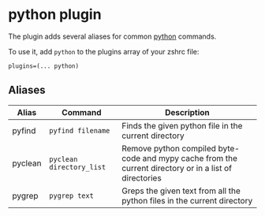 # python plugin

The plugin adds several aliases for common [python](https://www.python.org/) commands.

To use it, add `python` to the plugins array of your zshrc file:
```
plugins=(... python)
```

## Aliases

| Alias    | Command                 | Description   |
|----------|-------------------------|---------------|
| pyfind   | `pyfind filename`       | Finds the given python file in the current directory |
| pyclean  | `pyclean directory_list`| Remove python compiled byte-code and mypy cache from the current directory or in a list of directories|
| pygrep   | `pygrep text`           | Greps the given text from all the python files in the current directory |
